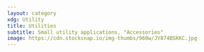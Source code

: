 ```yaml
---
layout: category
xdg: Utility
title: Utilities
subtitle: Small utility applications, "Accessories"	
image: https://cdn.stocksnap.io/img-thumbs/960w/JY874BSKKC.jpg
---
```

